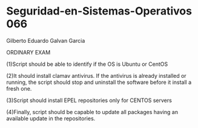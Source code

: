 # Seguridad-en-Sistemas-Operativos 066
Gilberto Eduardo Galvan Garcia

ORDINARY EXAM

(1)Script should be able to identify if the OS is Ubuntu or CentOS

(2)It should install clamav antivirus. If the antivirus is already installed or running, the script should stop and uninstall the software before it install a fresh one.

(3)Script should install EPEL repositories only for CENTOS servers

(4)Finally, script should be capable to update all packages having an available update in the repositories.
